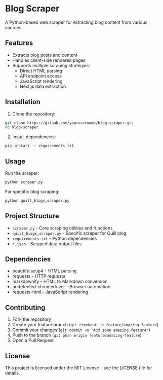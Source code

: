 # Blog Scraper

A Python-based web scraper for extracting blog content from various sources.

## Features

- Extracts blog posts and content
- Handles client-side rendered pages
- Supports multiple scraping strategies:
  - Direct HTML parsing
  - API endpoint access
  - JavaScript rendering
  - Next.js data extraction

## Installation

1. Clone the repository:
```bash
git clone https://github.com/yourusername/blog-scraper.git
cd blog-scraper
```

2. Install dependencies:
```bash
pip install -r requirements.txt
```

## Usage

Run the scraper:
```bash
python scraper.py
```

For specific blog scraping:
```bash
python quill_blogs_scraper.py
```

## Project Structure

- `scraper.py` - Core scraping utilities and functions
- `quill_blogs_scraper.py` - Specific scraper for Quill blog
- `requirements.txt` - Python dependencies
- `*.json` - Scraped data output files

## Dependencies

- beautifulsoup4 - HTML parsing
- requests - HTTP requests
- markdownify - HTML to Markdown conversion
- undetected-chromedriver - Browser automation
- requests-html - JavaScript rendering

## Contributing

1. Fork the repository
2. Create your feature branch (`git checkout -b feature/amazing-feature`)
3. Commit your changes (`git commit -m 'Add some amazing feature'`)
4. Push to the branch (`git push origin feature/amazing-feature`)
5. Open a Pull Request

## License

This project is licensed under the MIT License - see the LICENSE file for details.